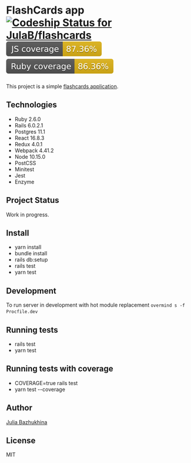 # FlashCards app &nbsp;&nbsp;&nbsp;&nbsp;[![Codeship Status for JulaB/flashcards](https://app.codeship.com/projects/fa7b7c50-276a-0137-85fa-4aa988ab8cae/status?branch=master)](https://app.codeship.com/projects/330594) ![JS Coverage](./badges/js_coverage.svg) ![Ruby Coverage](./badges/ruby_coverage.svg)

This project is a simple [flashcards application](https://flashcards-jb.herokuapp.com/).

## Technologies
* Ruby 2.6.0
* Rails 6.0.2.1
* Postgres 11.1
* React 16.8.3
* Redux 4.0.1
* Webpack 4.41.2
* Node 10.15.0
* PostCSS
* Minitest
* Jest
* Enzyme

## Project Status
Work in progress.

## Install
* yarn install
* bundle install
* rails db:setup
* rails test
* yarn test

## Development
To run server in development with hot module replacement `overmind s -f Procfile.dev`

## Running tests
* rails test
* yarn test

## Running tests with coverage
* COVERAGE=true rails test
* yarn test --coverage

## Author
[Julia Bazhukhina](https://github.com/JulaB)

## License
MIT
